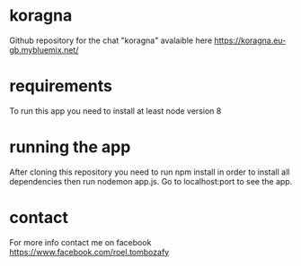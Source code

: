 # koragna
 Github repository for the chat "koragna" avalaible here  https://koragna.eu-gb.mybluemix.net/

# requirements
To run this app you need to install at least node version 8

# running the app
After cloning this repository you need to run npm install in order to install all dependencies
then run nodemon app.js. Go to localhost:port to see the app.

# contact
For more info contact me on facebook https://www.facebook.com/roel.tombozafy

